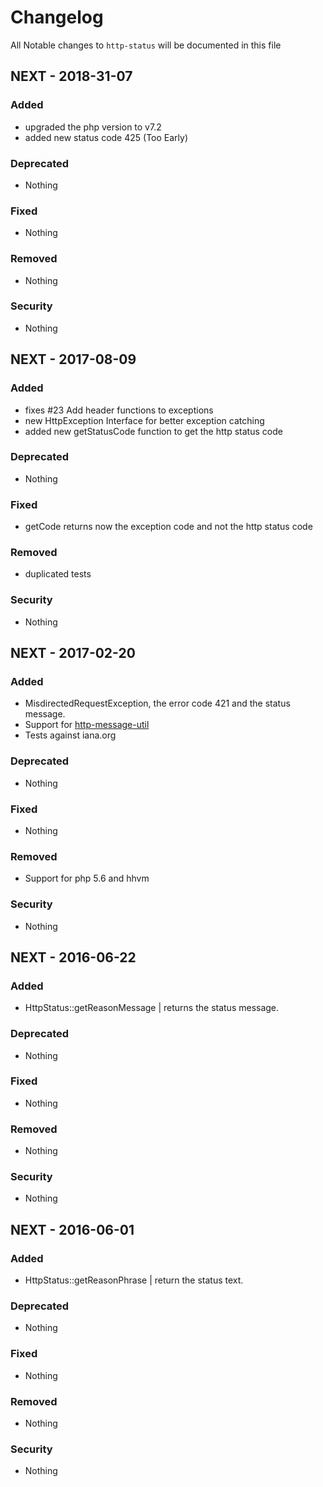 # Changelog

All Notable changes to `http-status` will be documented in this file

## NEXT - 2018-31-07

### Added
- upgraded the php version to v7.2
- added new status code 425 (Too Early)

### Deprecated
- Nothing

### Fixed
- Nothing

### Removed
- Nothing

### Security
- Nothing

## NEXT - 2017-08-09

### Added
- fixes #23 Add header functions to exceptions
- new HttpException Interface for better exception catching
- added new getStatusCode function to get the http status code

### Deprecated
- Nothing

### Fixed
- getCode returns now the exception code and not the http status code

### Removed
- duplicated tests

### Security
- Nothing

## NEXT - 2017-02-20

### Added
- MisdirectedRequestException, the error code 421 and the status message.
- Support for [http-message-util](//github.com/php-fig/http-message-util)
- Tests against iana.org

### Deprecated
- Nothing

### Fixed
- Nothing

### Removed
- Support for php 5.6 and hhvm

### Security
- Nothing

## NEXT - 2016-06-22

### Added
- HttpStatus::getReasonMessage | returns the status message.

### Deprecated
- Nothing

### Fixed
- Nothing

### Removed
- Nothing

### Security
- Nothing

## NEXT - 2016-06-01

### Added
- HttpStatus::getReasonPhrase | return the status text.

### Deprecated
- Nothing

### Fixed
- Nothing

### Removed
- Nothing

### Security
- Nothing
